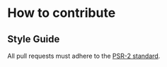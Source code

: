 # How to contribute

## Style Guide

All pull requests must adhere to the [PSR-2 standard](https://github.com/php-fig/fig-standards/blob/master/accepted/PSR-2-coding-style-guide.md).
